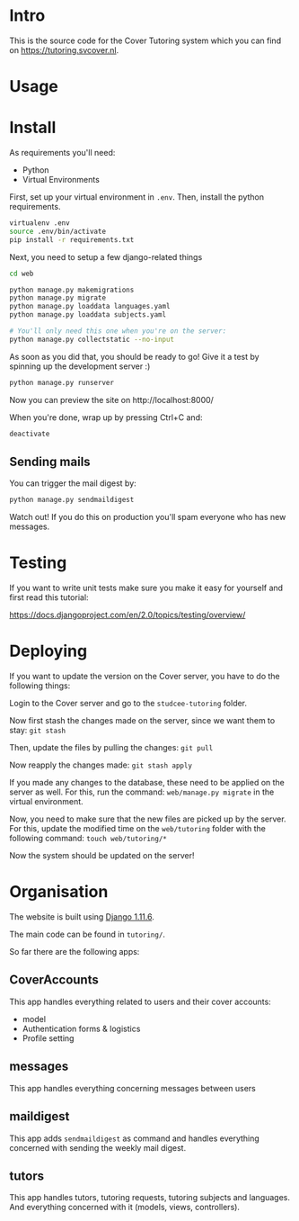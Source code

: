 # Intro

This is the source code for the Cover Tutoring system which you can find on
https://tutoring.svcover.nl.

# Usage

# Install
As requirements you'll need:
- Python
- Virtual Environments

First, set up your virtual environment in `.env`. Then, install the python
requirements.

```bash
virtualenv .env
source .env/bin/activate
pip install -r requirements.txt
```


Next, you need to setup a few django-related things
```bash
cd web

python manage.py makemigrations
python manage.py migrate
python manage.py loaddata languages.yaml
python manage.py loaddata subjects.yaml

# You'll only need this one when you're on the server:
python manage.py collectstatic --no-input
```
As soon as you did that, you should be ready to go! Give it a test by spinning
up the development server :)

```bash
python manage.py runserver
```

Now you can preview the site on http://localhost:8000/

When you're done, wrap up by pressing Ctrl+C and:

```bash
deactivate
```

## Sending mails

You can trigger the mail digest by:

```bash
python manage.py sendmaildigest
```

Watch out! If you do this on production you'll spam everyone who has new messages.

# Testing

If you want to write unit tests make sure you make it easy for yourself and
first read this tutorial:

https://docs.djangoproject.com/en/2.0/topics/testing/overview/

# Deploying
If you want to update the version on the Cover server, you have to do the
following things:

Login to the Cover server and go to the `studcee-tutoring` folder.

Now first stash the changes made on the server, since we want them to stay:
`git stash`

Then, update the files by pulling the changes:
`git pull`

Now reapply the changes made:
`git stash apply`

If you made any changes to the database, these need to be applied on the server
as well. For this, run the command: `web/manage.py migrate` in the virtual
environment.

Now, you need to make sure that the new files are picked up by the server. For
this, update the modified time on the `web/tutoring` folder with the following
command: `touch web/tutoring/*`

Now the system should be updated on the server!

# Organisation

The website is built using [Django 1.11.6](https://www.djangoproject.com).

The main code can be found in `tutoring/`.

So far there are the following apps:

## CoverAccounts
This app handles everything related to users and their cover accounts:
- model
- Authentication forms & logistics
- Profile setting

## messages
This app handles everything concerning messages between users

## maildigest
This app adds `sendmaildigest` as command and handles everything concerned with sending the weekly mail digest.

## tutors
This app handles tutors, tutoring requests, tutoring subjects and languages. And everything concerned with it (models, views, controllers).
